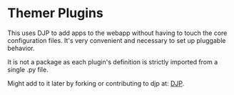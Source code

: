 # Themer Plugins

This uses DJP to add apps to the webapp without having to touch the core configuration files.
It's very convenient and necessary to set up pluggable behavior.

It is not a package as each plugin's definition is strictly imported from a single .py file.

Might add to it later by forking or contributing to djp at: [DJP](https://github.com/simonw/djp).
